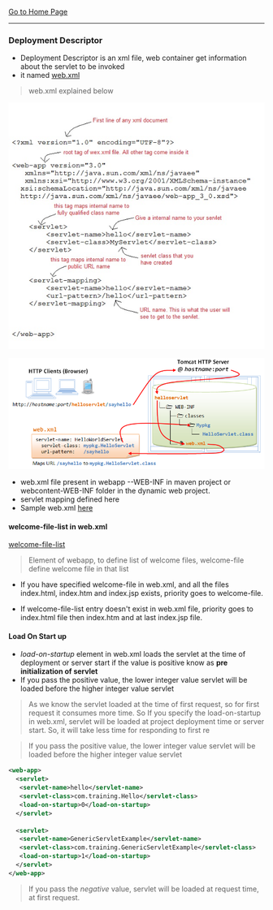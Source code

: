 [Go to Home Page](/)
***

### Deployment Descriptor

* Deployment Descriptor is an xml file, web container get information about the servlet to be invoked
* it named [web.xml](/J2EE/hands-on/0-no-ide-servlet/WEB-INF/web.xml)

>web.xml explained below

![Sampe web.xml file](images/web-xml-file.jpg)

![web.xml explained](images/web_xml.png)


* web.xml file present in webapp --WEB-INF in maven project  or webcontent-WEB-INF folder in the dynamic web project.
* servlet mapping defined here
* Sample web.xml [ here](/J2EE/hands-on/1-servlet-jsp/WebContent/WEB-INF/web.xml)

#### welcome-file-list in web.xml
[welcome-file-list](/J2EE/hands-on/1-servlet-jsp/WebContent/WEB-INF/web.xml#L4)
>Element of webapp, to define list of welcome files, welcome-file define welcome file in that list

* If you have specified welcome-file in web.xml, and all the files index.html, index.htm and index.jsp exists, priority goes to welcome-file.

* If welcome-file-list entry doesn't exist in web.xml file, priority goes to index.html file then index.htm and at last index.jsp file.


#### Load On Start up

* *load-on-startup* element in web.xml loads the servlet at the time of deployment or server start if the value is positive know as **pre initialization of servlet**
* If you pass the positive value, the lower integer value servlet will be loaded before the higher integer value servlet

>As we know the servlet loaded at the time of first request, so for first request it consumes more time. So  If you specify the load-on-startup in web.xml, servlet will be loaded at project deployment time or server start. So, it will take less time for responding to first re

>If you pass the positive value, the lower integer value servlet will be loaded before the higher integer value servlet

```xml
<web-app>  
  <servlet>  
   <servlet-name>hello</servlet-name>  
   <servlet-class>com.training.Hello</servlet-class>  
   <load-on-startup>0</load-on-startup>  
  </servlet>  

  <servlet>  
   <servlet-name>GenericServletExample</servlet-name>  
   <servlet-class>com.training.GenericServletExample</servlet-class>  
   <load-on-startup>1</load-on-startup>  
  </servlet>  
</web-app>

```
>If you pass the *negative* value, servlet will be loaded at request time, at first request.
